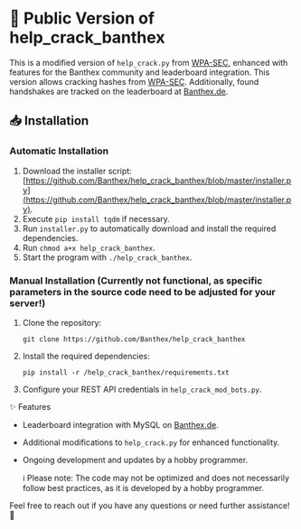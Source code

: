 
# 🚀 Public Version of help_crack_banthex

This is a modified version of `help_crack.py` from [WPA-SEC](https://wpa-sec.stanev.org/), enhanced with features for the Banthex community and leaderboard integration. This version allows cracking hashes from [WPA-SEC](https://wpa-sec.stanev.org/). Additionally, found handshakes are tracked on the leaderboard at [Banthex.de](https://banthex.de).

## 📥 Installation

### Automatic Installation

1. Download the installer script: [https://github.com/Banthex/help_crack_banthex/blob/master/installer.py](https://github.com/Banthex/help_crack_banthex/blob/master/installer.py).
2. Execute `pip install tqdm` if necessary.
3. Run `installer.py` to automatically download and install the required dependencies.
4. Run `chmod a+x help_crack_banthex`.
5. Start the program with `./help_crack_banthex`.

### Manual Installation (Currently not functional, as specific parameters in the source code need to be adjusted for your server!)

1. Clone the repository:
   ```shell
   git clone https://github.com/Banthex/help_crack_banthex
   ```
2. Install the required dependencies:
   ```shell
   pip install -r /help_crack_banthex/requirements.txt
   ```
3. Configure your REST API credentials in `help_crack_mod_bots.py`.

✨ Features

- Leaderboard integration with MySQL on [Banthex.de](https://banthex.de).
- Additional modifications to `help_crack.py` for enhanced functionality.
- Ongoing development and updates by a hobby programmer.

    ℹ️ Please note: The code may not be optimized and does not necessarily follow best practices, as it is developed by a hobby programmer.

Feel free to reach out if you have any questions or need further assistance! 🌟

